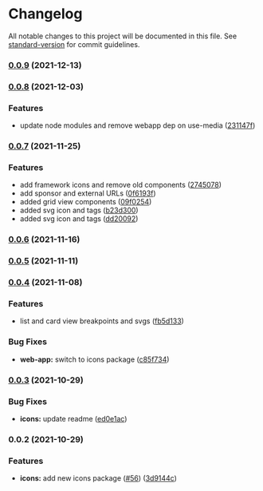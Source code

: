 # Changelog

All notable changes to this project will be documented in this file. See [standard-version](https://github.com/conventional-changelog/standard-version) for commit guidelines.

### [0.0.9](https://github.com/carbon-design-system/carbon-platform/compare/@carbon-platform/icons@0.0.8...@carbon-platform/icons@0.0.9) (2021-12-13)

### [0.0.8](https://github.com/carbon-design-system/carbon-platform/compare/@carbon-platform/icons@0.0.7...@carbon-platform/icons@0.0.8) (2021-12-03)


### Features

* update node modules and remove webapp dep on use-media ([231147f](https://github.com/carbon-design-system/carbon-platform/commit/231147f157c459301e2e13a7cd8412a687d79292))

### [0.0.7](https://github.com/carbon-design-system/carbon-platform/compare/@carbon-platform/icons@0.0.6...@carbon-platform/icons@0.0.7) (2021-11-25)


### Features

* add framework icons and remove old components ([2745078](https://github.com/carbon-design-system/carbon-platform/commit/274507836515b928b3736c7994e7e4cee39488f8))
* add sponsor and external URLs ([0f6193f](https://github.com/carbon-design-system/carbon-platform/commit/0f6193f890c1699486e9dcb8ba8ef75d8d1221bf))
* added grid view components ([09f0254](https://github.com/carbon-design-system/carbon-platform/commit/09f025426002fd516cf17505bc775cb73449868e))
* added svg icon and tags ([b23d300](https://github.com/carbon-design-system/carbon-platform/commit/b23d30060a4ab48b7da46d59c114c3b8a1e6082e))
* added svg icon and tags ([dd20092](https://github.com/carbon-design-system/carbon-platform/commit/dd20092d03670df95cd418330dce485366652ee5))

### [0.0.6](https://github.com/carbon-design-system/carbon-platform/compare/@carbon-platform/icons@0.0.5...@carbon-platform/icons@0.0.6) (2021-11-16)

### [0.0.5](https://github.com/carbon-design-system/carbon-platform/compare/@carbon-platform/icons@0.0.4...@carbon-platform/icons@0.0.5) (2021-11-11)

### [0.0.4](https://github.com/carbon-design-system/carbon-platform/compare/@carbon-platform/icons@0.0.3...@carbon-platform/icons@0.0.4) (2021-11-08)


### Features

* list and card view breakpoints and svgs ([fb5d133](https://github.com/carbon-design-system/carbon-platform/commit/fb5d1335558a12712374c6a096e1684a649a6a25))


### Bug Fixes

* **web-app:** switch to icons package ([c85f734](https://github.com/carbon-design-system/carbon-platform/commit/c85f734dcfd2e0343aa8a83316c88eea885ea986))

### [0.0.3](https://github.com/carbon-design-system/carbon-platform/compare/@carbon-platform/icons@0.0.2...@carbon-platform/icons@0.0.3) (2021-10-29)


### Bug Fixes

* **icons:** update readme ([ed0e1ac](https://github.com/carbon-design-system/carbon-platform/commit/ed0e1ac3fc9c3f6d66db516576c4f8a8cb4ff3c2))

### 0.0.2 (2021-10-29)


### Features

* **icons:** add new icons package ([#56](https://github.com/carbon-design-system/carbon-platform/issues/56)) ([3d9144c](https://github.com/carbon-design-system/carbon-platform/commit/3d9144c019cff7f4271c6ab0e13cd6939c8f7847))
